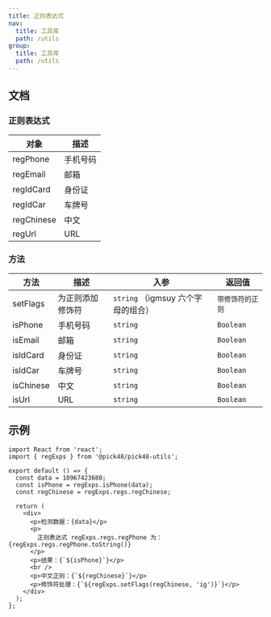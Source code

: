 ```yaml
---
title: 正则表达式
nav:
  title: 工具库
  path: /utils
group:
  title: 工具库
  path: /utils
---
```


## 文档

### 正则表达式

| 对象       | 描述     |
| ---------- | -------- |
| regPhone   | 手机号码 |
| regEmail   | 邮箱     |
| regIdCard  | 身份证   |
| regIdCar   | 车牌号   |
| regChinese | 中文     |
| regUrl     | URL      |

### 方法

| 方法      | 描述             | 入参                               | 返回值           |
| --------- | ---------------- | ---------------------------------- | ---------------- |
| setFlags  | 为正则添加修饰符 | `string` （igmsuy 六个字母的组合） | `带修饰符的正则` |
| isPhone   | 手机号码         | `string`                           | `Boolean`        |
| isEmail   | 邮箱             | `string`                           | `Boolean`        |
| isIdCard  | 身份证           | `string`                           | `Boolean`        |
| isIdCar   | 车牌号           | `string`                           | `Boolean`        |
| isChinese | 中文             | `string`                           | `Boolean`        |
| isUrl     | URL              | `string`                           | `Boolean`        |

## 示例

```tsx
import React from 'react';
import { regExps } from '@pick48/pick48-utils';

export default () => {
  const data = 18967423680;
  const isPhone = regExps.isPhone(data);
  const regChinese = regExps.regs.regChinese;

  return (
    <div>
      <p>检测数据：{data}</p>
      <p>
        正则表达式 regExps.regs.regPhone 为：{regExps.regs.regPhone.toString()}
      </p>
      <p>结果：{`${isPhone}`}</p>
      <br />
      <p>中文正则：{`${regChinese}`}</p>
      <p>修饰符处理：{`${regExps.setFlags(regChinese, 'ig')}`}</p>
    </div>
  );
};
```
